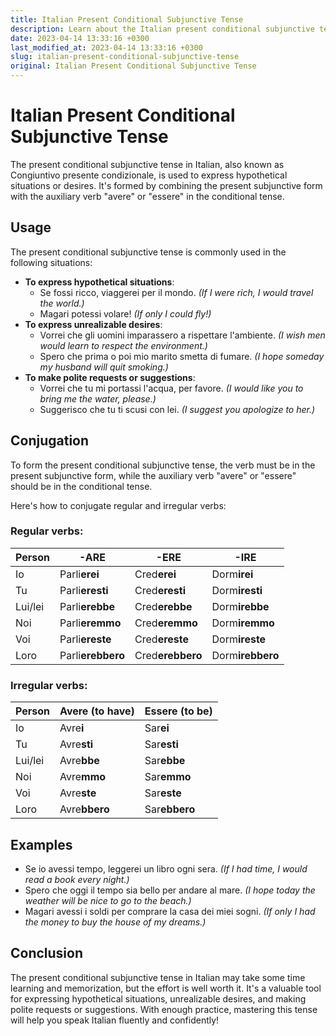 ```yaml
---
title: Italian Present Conditional Subjunctive Tense
description: Learn about the Italian present conditional subjunctive tense, its usage, conjugation and examples.
date: 2023-04-14 13:33:16 +0300
last_modified_at: 2023-04-14 13:33:16 +0300
slug: italian-present-conditional-subjunctive-tense
original: Italian Present Conditional Subjunctive Tense
---
```

# Italian Present Conditional Subjunctive Tense

The present conditional subjunctive tense in Italian, also known as Congiuntivo presente condizionale, is used to express hypothetical situations or desires. It's formed by combining the present subjunctive form with the auxiliary verb "avere" or "essere" in the conditional tense.

## Usage

The present conditional subjunctive tense is commonly used in the following situations:

- **To express hypothetical situations**: 
  - Se fossi ricco, viaggerei per il mondo. *(If I were rich, I would travel the world.)*
  - Magari potessi volare! *(If only I could fly!)*
- **To express unrealizable desires**: 
  - Vorrei che gli uomini imparassero a rispettare l'ambiente. *(I wish men would learn to respect the environment.)*
  - Spero che prima o poi mio marito smetta di fumare. *(I hope someday my husband will quit smoking.)*
- **To make polite requests or suggestions**: 
  - Vorrei che tu mi portassi l'acqua, per favore. *(I would like you to bring me the water, please.)*
  - Suggerisco che tu ti scusi con lei. *(I suggest you apologize to her.)*

## Conjugation

To form the present conditional subjunctive tense, the verb must be in the present subjunctive form, while the auxiliary verb "avere" or "essere" should be in the conditional tense.

Here's how to conjugate regular and irregular verbs:

### Regular verbs:

| Person | -ARE | -ERE | -IRE |
| ------ | ---- | ---- | ---- |
| Io     | Parli**erei** | Cred**erei** | Dorm**irei** |
| Tu     | Parli**eresti** | Cred**eresti** | Dorm**iresti** |
| Lui/lei | Parli**erebbe** | Cred**erebbe** | Dorm**irebbe** |
| Noi    | Parli**eremmo** | Cred**eremmo** | Dorm**iremmo** |
| Voi    | Parli**ereste** | Cred**ereste** | Dorm**ireste** |
| Loro   | Parli**erebbero** | Cred**erebbero** | Dorm**irebbero** |

### Irregular verbs:

| Person | Avere (to have) | Essere (to be) |
| ------ | -------------- | -------------- |
| Io     | Avre**i**       | Sar**ei**      |
| Tu     | Avre**sti**     | Sar**esti**    |
| Lui/lei | Avre**bbe**     | Sar**ebbe**    |
| Noi    | Avre**mmo**     | Sar**emmo**    |
| Voi    | Avre**ste**     | Sar**este**    |
| Loro   | Avre**bbero**   | Sar**ebbero**  |

## Examples

- Se io avessi tempo, leggerei un libro ogni sera. *(If I had time, I would read a book every night.)*
- Spero che oggi il tempo sia bello per andare al mare. *(I hope today the weather will be nice to go to the beach.)*
- Magari avessi i soldi per comprare la casa dei miei sogni. *(If only I had the money to buy the house of my dreams.)*

## Conclusion

The present conditional subjunctive tense in Italian may take some time learning and memorization, but the effort is well worth it. It's a valuable tool for expressing hypothetical situations, unrealizable desires, and making polite requests or suggestions. With enough practice, mastering this tense will help you speak Italian fluently and confidently!